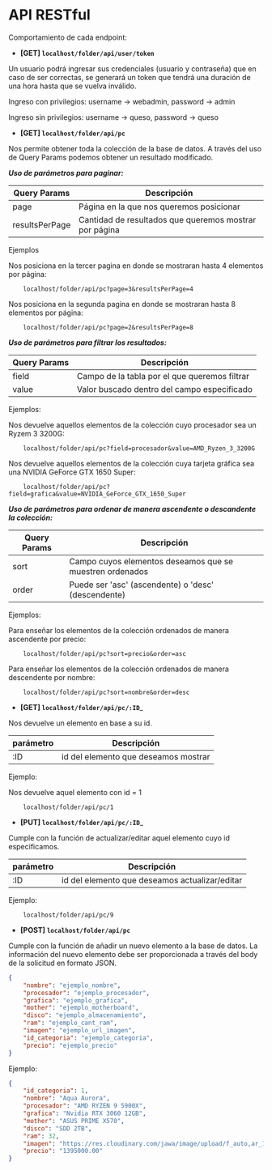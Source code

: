 # API RESTful

Comportamiento de cada endpoint:

- **[GET] `localhost/folder/api/user/token`**

Un usuario podrá ingresar sus credenciales (usuario y contraseña) que en caso de ser correctas, se generará un token que tendrá una duración de una hora hasta que se vuelva inválido.

Ingreso con privilegios: username -> webadmin, password -> admin

Ingreso sin privilegios: username -> queso, password -> queso

- **[GET] `localhost/folder/api/pc`**

Nos permite obtener toda la colección de la base de datos. A través del uso de Query Params podemos obtener un resultado modificado.

_**Uso de parámetros para paginar:**_

| Query Params  | Descripción                                                     |
|---------------|-----------------------------------------------------------------|
| page          | Página en la que nos queremos posicionar                        |
| resultsPerPage| Cantidad de resultados que queremos mostrar por página          |

Ejemplos

Nos posiciona en la tercer pagina en donde se mostraran hasta 4 elementos por página:

        localhost/folder/api/pc?page=3&resultsPerPage=4
    
Nos posiciona en la segunda pagina en donde se mostraran hasta 8 elementos por página:

        localhost/folder/api/pc?page=2&resultsPerPage=8

_**Uso de parámetros para filtrar los resultados:**_

| Query Params  | Descripción                                                     |
|---------------|-----------------------------------------------------------------|
| field         | Campo de la tabla por el que queremos filtrar                   |
| value         | Valor buscado dentro del campo especificado                     |

Ejemplos:

Nos devuelve aquellos elementos de la colección cuyo procesador sea un Ryzem 3 3200G:

        localhost/folder/api/pc?field=procesador&value=AMD_Ryzen_3_3200G

Nos devuelve aquellos elementos de la colección cuya tarjeta gráfica sea una NVIDIA GeForce GTX 1650 Super:

        localhost/folder/api/pc?field=grafica&value=NVIDIA_GeForce_GTX_1650_Super

_**Uso de parámetros para ordenar de manera ascendente o descandente la colección:**_

| Query Params  | Descripción                                                     |
|---------------|-----------------------------------------------------------------|
| sort          | Campo cuyos elementos deseamos que se muestren ordenados        |
| order         | Puede ser 'asc' (ascendente) o 'desc' (descendente)             |

Ejemplos:

Para enseñar los elementos de la colección ordenados de manera ascendente por precio:

        localhost/folder/api/pc?sort=precio&order=asc

Para enseñar los elementos de la colección ordenados de manera descendente por nombre:

        localhost/folder/api/pc?sort=nombre&order=desc

- **[GET] `localhost/folder/api/pc/:ID`**_

Nos devuelve un elemento en base a su id.

| parámetro     | Descripción                                                     |
|---------------|-----------------------------------------------------------------|
| :ID           | id del elemento que deseamos mostrar                            |

Ejemplo:

Nos devuelve aquel elemento con id = 1

        localhost/folder/api/pc/1

- **[PUT] `localhost/folder/api/pc/:ID`**_

Cumple con la función de actualizar/editar aquel elemento cuyo id especificamos.

| parámetro     | Descripción                                                     |
|---------------|-----------------------------------------------------------------|
| :ID           | id del elemento que deseamos actualizar/editar                  |

Ejemplo:

        localhost/folder/api/pc/9

- **[POST] `localhost/folder/api/pc`**

Cumple con la función de añadir un nuevo elemento a la base de datos. La información del nuevo elemento debe ser proporcionada a través del body de la solicitud en formato JSON.

```json
{
    "nombre": "ejemplo_nombre",
    "procesador": "ejemplo_procesador",
    "grafica": "ejemplo_grafica",
    "mother": "ejemplo_motherboard",
    "disco": "ejemplo_almacenamiento",
    "ram": "ejemplo_cant_ram",
    "imagen": "ejemplo_url_imagen",
    "id_categoria": "ejemplo_categoria",
    "precio": "ejemplo_precio"
}
```

Ejemplo:

```json
{
    "id_categoria": 1,
    "nombre": "Aqua Aurora",
    "procesador": "AMD RYZEN 9 5900X",
    "grafica": "Nvidia RTX 3060 12GB",
    "mother": "ASUS PRIME X570",
    "disco": "SDD 2TB",
    "ram": 32,
    "imagen": "https://res.cloudinary.com/jawa/image/upload/f_auto,ar_1:1,c_fill,w_3840,q_auto/production/listings/p3buijgwhvwiyp53k6ep",
    "precio": "1395000.00"
}
```